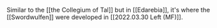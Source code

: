 Similar to the [[the Collegium of Tal]] but in [[Edarebia]], it's where the [[Swordwulfen]] were developed in [[2022.03.30 Left (MF)]]. 